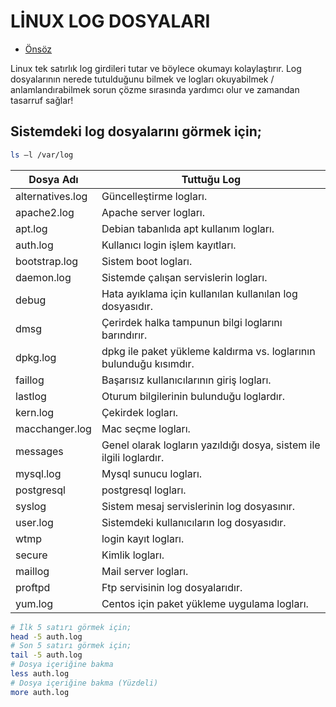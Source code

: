 # LİNUX LOG DOSYALARI

- [Önsöz](https://github.com/cicekhasan/DersNotlarim)

Linux tek satırlık log girdileri tutar ve böylece okumayı kolaylaştırır. Log dosyalarının nerede tutulduğunu bilmek ve logları okuyabilmek / anlamlandırabilmek sorun çözme sırasında yardımcı olur ve zamandan tasarruf sağlar!

## Sistemdeki log dosyalarını görmek için;

```bash
ls –l /var/log 
```

| Dosya Adı | Tuttuğu Log |
| --- | --- |
| alternatives.log | Güncelleştirme logları. |
| apache2.log | Apache server logları. |
| apt.log | Debian tabanlıda apt kullanım logları. |
| auth.log | Kullanıcı login işlem kayıtları. |
| bootstrap.log | Sistem boot logları. |
| daemon.log | Sistemde çalışan servislerin logları. |
| debug | Hata ayıklama için kullanılan kullanılan log dosyasıdır. |
| dmsg | Çerirdek halka tampunun bilgi loglarını barındırır. |
| dpkg.log | dpkg ile paket yükleme kaldırma vs. loglarının bulunduğu kısımdır. |
| faillog | Başarısız kullanıcılarının giriş logları. |
| lastlog | Oturum bilgilerinin bulunduğu loglardır. |
| kern.log | Çekirdek logları. |
| macchanger.log | Mac seçme logları. |
| messages | Genel olarak logların yazıldığı dosya, sistem ile ilgili loglardır. |
| mysql.log | Mysql sunucu logları. |
| postgresql | postgresql logları. |
| syslog | Sistem mesaj servislerinin log dosyasınır. |
| user.log | Sistemdeki kullanıcıların log dosyasıdır. |
| wtmp | login kayıt logları. |
| secure | Kimlik logları. |
| maillog | Mail server logları. |
| proftpd | Ftp servisinin log dosyalarıdır. |
| yum.log | Centos için paket yükleme uygulama logları. |


```bash
# İlk 5 satırı görmek için;
head -5 auth.log 
# Son 5 satırı görmek için;
tail -5 auth.log 
# Dosya içeriğine bakma
less auth.log
# Dosya içeriğine bakma (Yüzdeli)
more auth.log
```